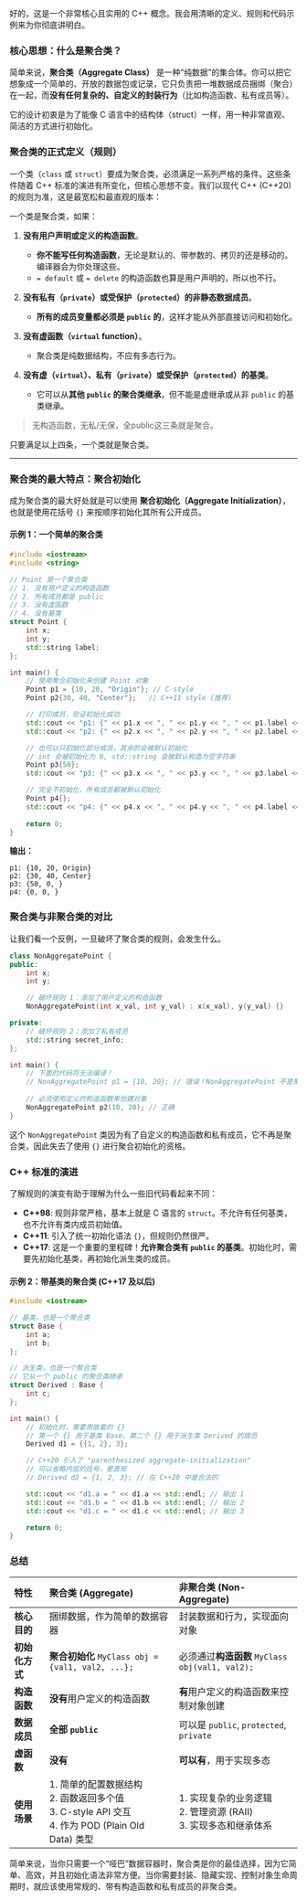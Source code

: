 好的，这是一个非常核心且实用的 C++ 概念。我会用清晰的定义、规则和代码示例来为你彻底讲明白。

### 核心思想：什么是聚合类？

简单来说，**聚合类（Aggregate Class）** 是一种“纯数据”的集合体。你可以把它想象成一个简单的、开放的数据包或记录，它只负责把一堆数据成员捆绑（聚合）在一起，而**没有任何复杂的、自定义的封装行为**（比如构造函数、私有成员等）。

它的设计初衷是为了能像 C 语言中的结构体（struct）一样，用一种非常直观、简洁的方式进行初始化。

### 聚合类的正式定义（规则）

一个类（`class` 或 `struct`）要成为聚合类，必须满足一系列严格的条件。这些条件随着 C++ 标准的演进有所变化，但核心思想不变。我们以现代 C++ (C++20) 的规则为准，这是最宽松和最直观的版本：

一个类是聚合类，如果：

1.  **没有用户声明或定义的构造函数**。
    *   **你不能写任何构造函数**，无论是默认的、带参数的、拷贝的还是移动的。编译器会为你处理这些。
    *   `= default` 或 `= delete` 的构造函数也算是用户声明的，所以也不行。

2.  **没有私有（`private`）或受保护（`protected`）的非静态数据成员**。
    *   **所有的成员变量都必须是 `public` 的**，这样才能从外部直接访问和初始化。

3.  **没有虚函数（`virtual` function）**。
    *   聚合类是纯数据结构，不应有多态行为。

4.  **没有虚（`virtual`）、私有（`private`）或受保护（`protected`）的基类**。
    *   它可以从**其他 `public` 的聚合类继承**，但不能是虚继承或从非 `public` 的基类继承。

> 无构造函数，无私/无保，全public这三条就是聚合。

只要满足以上四条，一个类就是聚合类。

---

### 聚合类的最大特点：聚合初始化

成为聚合类的最大好处就是可以使用 **聚合初始化（Aggregate Initialization）**，也就是使用花括号 `{}` 来按顺序初始化其所有公开成员。

#### 示例 1：一个简单的聚合类

```cpp
#include <iostream>
#include <string>

// Point 是一个聚合类
// 1. 没有用户定义的构造函数
// 2. 所有成员都是 public
// 3. 没有虚函数
// 4. 没有基类
struct Point {
    int x;
    int y;
    std::string label;
};

int main() {
    // 使用聚合初始化来创建 Point 对象
    Point p1 = {10, 20, "Origin"}; // C-style
    Point p2{30, 40, "Center"};   // C++11 style (推荐)

    // 打印成员，验证初始化成功
    std::cout << "p1: {" << p1.x << ", " << p1.y << ", " << p1.label << "}" << std::endl;
    std::cout << "p2: {" << p2.x << ", " << p2.y << ", " << p2.label << "}" << std::endl;

    // 也可以只初始化部分成员，其余的会被默认初始化
    // int 会被初始化为 0, std::string 会被默认构造为空字符串
    Point p3{50}; 
    std::cout << "p3: {" << p3.x << ", " << p3.y << ", " << p3.label << "}" << std::endl;

    // 完全不初始化，所有成员都被默认初始化
    Point p4{};
    std::cout << "p4: {" << p4.x << ", " << p4.y << ", " << p4.label << "}" << std::endl;
    
    return 0;
}
```

**输出：**
```
p1: {10, 20, Origin}
p2: {30, 40, Center}
p3: {50, 0, }
p4: {0, 0, }
```

### 聚合类与非聚合类的对比

让我们看一个反例，一旦破坏了聚合类的规则，会发生什么。

```cpp
class NonAggregatePoint {
public:
    int x;
    int y;

    // 破坏规则 1：添加了用户定义的构造函数
    NonAggregatePoint(int x_val, int y_val) : x(x_val), y(y_val) {} 

private:
    // 破坏规则 2：添加了私有成员
    std::string secret_info; 
};

int main() {
    // 下面的代码将无法编译！
    // NonAggregatePoint p1 = {10, 20}; // 错误！NonAggregatePoint 不是聚合类
    
    // 必须使用定义的构造函数来创建对象
    NonAggregatePoint p2(10, 20); // 正确
}
```

这个 `NonAggregatePoint` 类因为有了自定义的构造函数和私有成员，它不再是聚合类，因此失去了使用 `{}` 进行聚合初始化的资格。

### C++ 标准的演进

了解规则的演变有助于理解为什么一些旧代码看起来不同：

*   **C++98**: 规则非常严格，基本上就是 C 语言的 `struct`。不允许有任何基类，也不允许有类内成员初始值。
*   **C++11**: 引入了统一初始化语法 `{}`，但规则仍然很严。
*   **C++17**: 这是一个重要的里程碑！**允许聚合类有 `public` 的基类**。初始化时，需要先初始化基类，再初始化派生类的成员。

#### 示例 2：带基类的聚合类 (C++17 及以后)

```cpp
#include <iostream>

// 基类，也是一个聚合类
struct Base {
    int a;
    int b;
};

// 派生类，也是一个聚合类
// 它从一个 public 的聚合类继承
struct Derived : Base {
    int c;
};

int main() {
    // 初始化时，需要用嵌套的 {}
    // 第一个 {} 用于基类 Base，第二个 {} 用于派生类 Derived 的成员
    Derived d1 = {{1, 2}, 3}; 

    // C++20 引入了 "parenthesized aggregate-initialization"
    // 可以省略内层的括号，更直观
    // Derived d2 = {1, 2, 3}; // 在 C++20 中是合法的

    std::cout << "d1.a = " << d1.a << std::endl; // 输出 1
    std::cout << "d1.b = " << d1.b << std::endl; // 输出 2
    std::cout << "d1.c = " << d1.c << std::endl; // 输出 3

    return 0;
}
```

### 总结

| 特性 | 聚合类 (Aggregate) | 非聚合类 (Non-Aggregate) |
| :--- | :--- | :--- |
| **核心目的** | 捆绑数据，作为简单的数据容器 | 封装数据和行为，实现面向对象 |
| **初始化方式** | **聚合初始化** `MyClass obj = {val1, val2, ...};` | 必须通过**构造函数** `MyClass obj(val1, val2);` |
| **构造函数** | **没有**用户定义的构造函数 | **有**用户定义的构造函数来控制对象创建 |
| **数据成员** | **全部 `public`** | 可以是 `public`, `protected`, `private` |
| **虚函数** | **没有** | **可以有**，用于实现多态 |
| **使用场景** | 1. 简单的配置数据结构<br>2. 函数返回多个值<br>3. C-style API 交互<br>4. 作为 POD (Plain Old Data) 类型 | 1. 实现复杂的业务逻辑<br>2. 管理资源 (RAII)<br>3. 实现多态和继承体系 |

简单来说，当你只需要一个“哑巴”数据容器时，聚合类是你的最佳选择，因为它简单、高效，并且初始化语法非常方便。当你需要封装、隐藏实现、控制对象生命周期时，就应该使用常规的、带有构造函数和私有成员的非聚合类。